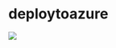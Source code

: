 # deploytoazure

<a href="https://azuredeploy.net/?repository=https%3A%2F%2Fgithub.com%2Fbaagoesthelam%2Fdeploytoazure%2Fblob%2Fmaster%2Fbasenameazuredeploy.json" target="_blank">
  <img src="https://aka.ms/deploytoazurebutton"/>
</a>

